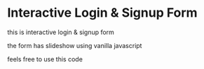 # Interactive Login & Signup Form

this is interactive login & signup form

the form has slideshow using vanilla javascript

feels free to use this code
